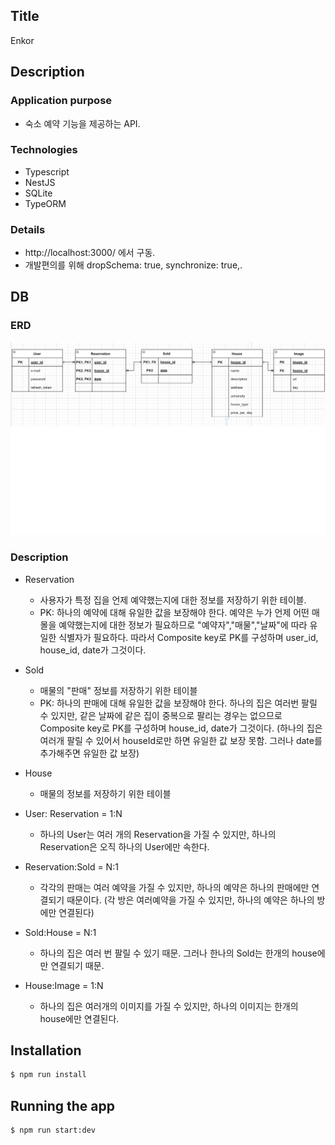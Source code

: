 ## Title

Enkor

## Description

### Application purpose

* 숙소 예약 기능을 제공하는 API. 

### Technologies
* Typescript
* NestJS
* SQLite
* TypeORM

### Details
* http://localhost:3000/ 에서 구동.
* 개발편의를 위해 dropSchema: true, synchronize: true,.

## DB
### ERD
![alt text](./img/enkor_erd.png)

### Description
* Reservation
  * 사용자가 특정 집을 언제 예약했는지에 대한 정보를 저장하기 위한 테이블.
  * PK: 하나의 예약에 대해 유일한 값을 보장해야 한다. 예약은 누가 언제 어떤 매몰을 예약했는지에 대한 정보가 필요하므로 "예약자","매물","날짜"에 따라 유일한 식별자가 필요하다. 따라서 Composite key로 PK를 구성하며 user_id, house_id, date가 그것이다.  
* Sold
  * 매물의 "판매" 정보를 저장하기 위한 테이블
  * PK: 하나의 판매에 대해 유일한 값을 보장해야 한다. 하나의 집은 여러번 팔릴 수 있지만, 같은 날짜에 같은 집이 중복으로 팔리는 경우는 없으므로 Composite key로 PK를 구성하며 house_id, date가 그것이다. (하나의 집은 여러개 팔릴 수 있어서 houseId로만 하면 유일한 값 보장 못함. 그러나 date를 추가해주면 유일한 값 보장)
* House
  * 매물의 정보를 저장하기 위한 테이블

* User: Reservation = 1:N
  * 하나의 User는 여러 개의 Reservation을 가질 수 있지만, 하나의 Reservation은 오직 하나의 User에만 속한다.
* Reservation:Sold = N:1
  * 각각의 판매는 여러 예약을 가질 수 있지만, 하나의 예약은 하나의 판매에만 연결되기 때문이다. (각 방은 여러예약을 가질 수 있지만, 하나의 예약은 하나의 방에만 연결된다)
* Sold:House = N:1
  * 하나의 집은 여러 번 팔릴 수 있기 때문. 그러나 한나의 Sold는 한개의 house에만 연결되기 때문.
* House:Image = 1:N
  * 하나의 집은 여러개의 이미지를 가질 수 있지만, 하나의 이미지는 한개의 house에만 연결된다. 

## Installation

```bash
$ npm run install
```

## Running the app

```bash
$ npm run start:dev 
```